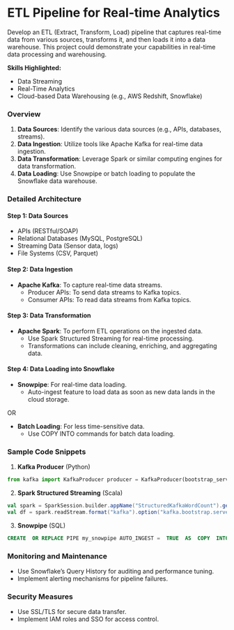 # ETL Pipeline for Real-time Analytics

Develop an ETL (Extract, Transform, Load) pipeline that captures real-time data from various sources, transforms it, and then loads it into a data warehouse. This project could demonstrate your capabilities in real-time data processing and warehousing.

**Skills Highlighted:**

-   Data Streaming
-   Real-Time Analytics
-   Cloud-based Data Warehousing (e.g., AWS Redshift, Snowflake)

### Overview

1.  **Data Sources**: Identify the various data sources (e.g., APIs, databases, streams).
2.  **Data Ingestion**: Utilize tools like Apache Kafka for real-time data ingestion.
3.  **Data Transformation**: Leverage Spark or similar computing engines for data transformation.
4.  **Data Loading**: Use Snowpipe or batch loading to populate the Snowflake data warehouse.

### Detailed Architecture

#### Step 1: Data Sources

-   APIs (RESTful/SOAP)
-   Relational Databases (MySQL, PostgreSQL)
-   Streaming Data (Sensor data, logs)
-   File Systems (CSV, Parquet)

#### Step 2: Data Ingestion

-   **Apache Kafka**: To capture real-time data streams.
    -   Producer APIs: To send data streams to Kafka topics.
    -   Consumer APIs: To read data streams from Kafka topics.

#### Step 3: Data Transformation

-   **Apache Spark**: To perform ETL operations on the ingested data.
    -   Use Spark Structured Streaming for real-time processing.
    -   Transformations can include cleaning, enriching, and aggregating data.

#### Step 4: Data Loading into Snowflake

-   **Snowpipe**: For real-time data loading.
    -   Auto-ingest feature to load data as soon as new data lands in the cloud storage.

OR

-   **Batch Loading**: For less time-sensitive data.
    -   Use COPY INTO commands for batch data loading.

### Sample Code Snippets

1.  **Kafka Producer** (Python)
```python
from kafka import KafkaProducer producer = KafkaProducer(bootstrap_servers='localhost:9092') producer.send('my_topic', b'Test message')
```
2. **Spark Structured Streaming** (Scala)
```scala
val spark = SparkSession.builder.appName("StructuredKafkaWordCount").getOrCreate()
val df = spark.readStream.format("kafka").option("kafka.bootstrap.servers", "localhost:9092").load()
```
3. **Snowpipe** (SQL)
```sql
CREATE  OR REPLACE PIPE my_snowpipe AUTO_INGEST =  TRUE  AS  COPY  INTO my_table FROM $my_stage;
```

### Monitoring and Maintenance

-   Use Snowflake’s Query History for auditing and performance tuning.
-   Implement alerting mechanisms for pipeline failures.

### Security Measures

-   Use SSL/TLS for secure data transfer.
-   Implement IAM roles and SSO for access control.